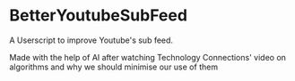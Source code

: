 # BetterYoutubeSubFeed
A Userscript to improve Youtube's sub feed.

Made with the help of AI after watching Technology Connections' video on algorithms and why we should minimise our use of them
